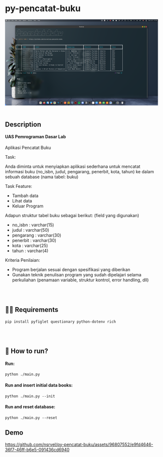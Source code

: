 # py-pencatat-buku


<img src="https://github.com/nsrvel/py-pencatat-buku/blob/61bb6625528f13549340bc26cbbacac5fedd3c54/screen_capture.png?raw=true" width="1000"/>
<br></br>

## Description
#### UAS Pemrograman Dasar Lab


Aplikasi Pencatat Buku

Task:
    
Anda diminta untuk menyiapkan aplikasi sederhana untuk mencatat
informasi buku (no_isbn, judul, pengarang, penerbit, kota, tahun) ke dalam
sebuah database (nama tabel: buku)

Task Feature:
-    Tambah data
-    Lihat data
-    Keluar Program

Adapun struktur tabel buku sebagai berikut: (field yang digunakan)
-    no_isbn : varchar(15)
-    judul : varchar(50)
-    pengarang : varchar(30)
-    penerbit : varchar(30)
-    kota : varchar(25)
-    tahun : varchar(4)

Kriteria Penilaian:

-    Program berjalan sesuai dengan spesifikasi yang diberikan
-    Gunakan teknik penulisan program yang sudah dipelajari selama
perkuliahan (penamaan variable, struktur kontrol, error handling, dll)

<br></br>
## 👨‍💻 Requirements
    pip install pyfiglet questionary python-dotenv rich

<br></br>
## 🚀 How to run?

#### Run:
  
    python ./main.py
      
#### Run and insert initial data books:
  
    python ./main.py --init
  
#### Run and reset database:
    python ./main.py --reset

## Demo



https://github.com/nsrvel/py-pencatat-buku/assets/96807552/e9fd4646-36f7-46ff-b6e5-091436cd6940





